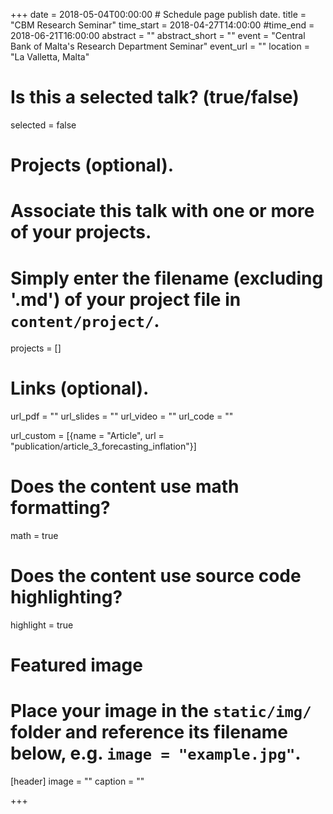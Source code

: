+++
date = 2018-05-04T00:00:00  # Schedule page publish date.
title = "CBM Research Seminar"
time_start = 2018-04-27T14:00:00
#time_end = 2018-06-21T16:00:00
abstract = ""
abstract_short = ""
event = "Central Bank of Malta's Research Department Seminar"
event_url = ""
location = "La Valletta, Malta"

# Is this a selected talk? (true/false)
selected = false

# Projects (optional).
#   Associate this talk with one or more of your projects.
#   Simply enter the filename (excluding '.md') of your project file in `content/project/`.
projects = []

# Links (optional).
url_pdf = ""
url_slides = ""
url_video = ""
url_code = ""

url_custom = [{name = "Article", url = "publication/article_3_forecasting_inflation"}]

# Does the content use math formatting?
math = true

# Does the content use source code highlighting?
highlight = true

# Featured image
# Place your image in the `static/img/` folder and reference its filename below, e.g. `image = "example.jpg"`.
[header]
image = ""
caption = ""

+++